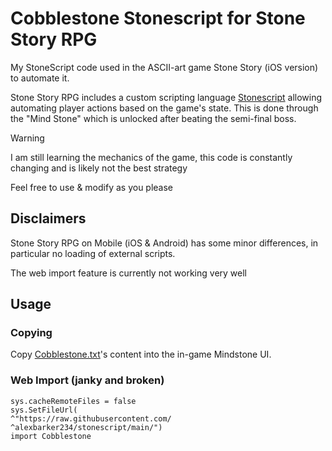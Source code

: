 # Cobblestone Stonescript for Stone Story RPG

My StoneScript code used in the ASCII-art game Stone Story (iOS version) to automate it.

Stone Story RPG includes a custom scripting language [Stonescript](https://stonestoryrpg.com/stonescript/) allowing automating player actions based on the game's state. This is done through the "Mind Stone" which is unlocked after beating the semi-final boss.

> [!WARNING]  
> I am still learning the mechanics of the game, this code is constantly changing and is likely not the best strategy

Feel free to use & modify as you please

## Disclaimers
Stone Story RPG on Mobile (iOS & Android) has some minor differences, in particular no loading of external scripts.

The web import feature is currently not working very well

## Usage
### Copying
Copy [Cobblestone.txt](https://raw.githubusercontent.com/alexbarker234/stonescript/main/Cobblestone.txt)'s content into the in-game Mindstone UI.

### Web Import (janky and broken)
```
sys.cacheRemoteFiles = false
sys.SetFileUrl(
^"https://raw.githubusercontent.com/
^alexbarker234/stonescript/main/")
import Cobblestone
```